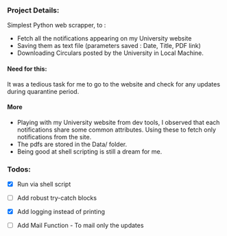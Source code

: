 ### Project Details:
Simplest Python web scrapper, to :
- Fetch all the notifications appearing on my University website
- Saving them as text file (parameters saved : Date, Title, PDF link) 
- Downloading Circulars posted by the University in Local Machine.

#### Need for this:
It was a tedious task for me to go to the website and check for any updates during quarantine period.

#### More
- Playing with my University website from dev tools, I observed that each notifications share some common attributes. Using these to fetch only notifications from the site.
- The pdfs are stored in the Data/ folder.
- Being good at shell scripting is still a dream for me.

### Todos:
- [x] Run via shell script
- [ ] Add robust try-catch blocks
- [x] Add logging instead of printing
- [ ] Add Mail Function - To mail only the updates



